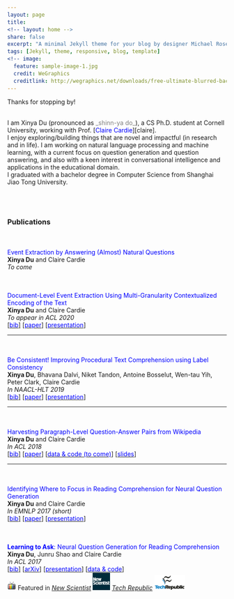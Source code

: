```yaml
---
layout: page
title: 
<!-- layout: home -->
share: false
excerpt: "A minimal Jekyll theme for your blog by designer Michael Rose."
tags: [Jekyll, theme, responsive, blog, template]
<!-- image:
  feature: sample-image-1.jpg
  credit: WeGraphics
  creditlink: http://wegraphics.net/downloads/free-ultimate-blurred-background-pack/ -->
---
```

Thanks for stopping by!

<br />
I am Xinya Du (pronounced as <span style="color:grey">_shinn-ya do_</span>), a CS Ph.D. student at Cornell University, working with Prof. [<span style="color:blue">Claire Cardie</span>][claire]. 


<br />
I enjoy exploring/building things that are novel and impactful (in research and in life). I am working on natural language processing and machine learning, 
with a current focus on question generation and question answering, and also with a keen interest in conversational intelligence and applications in the educational domain. 

<br />
I graduated with a bachelor degree in Computer Science from Shanghai Jiao Tong University.
<!-- or fall 2015, I am  pursuing an research internship at Cornell NLP group, working with Prof. [<span style="color:blue">Claire Cardie</span>](http://www.cs.cornell.edu/home/cardie/).   -->
<br />
<!-- I am interested in machine learning, natural language processing and algorithmic game theory. Particularly, I am exciting about discovering exciting problems and devising core techniques. Here is my <span style="color:blue">CV</span></a>. 
 -->
<!-- *** -->

<!-- <br /> -->
<!-- Book a meeting with [<span style="color:blue">me</span>][youcanbookme]!  -->

<!-- <br /> -->
<!-- **Attending EMNLP 2017 in Copenhagen from Sep. 7 --- Sep. 11, PM if you are interested in talking :)!** -->

<br />
<br />

<!-- ### News  -->
<!-- * Feb. 22 Internship work done at AI2 accepted to NAACL-HLT 2019 [[<span style="color:blue">paper</span>][naacl19]] -->
<!-- * Jul. 2018 To attend ACL and giving an oral presentation, come and say Hi. -->
<!-- * Arp. 2018 One paper accepted to ACL. -->
<!-- * Spending summer 2018 at MSR Redmond. -->

<!-- * Arp. 2017 One paper accepted to EMNLP. -->
<!-- * Mar. 2017 One paper accepted to ACL! -->

<!-- * Aug. 2016 Started my Ph.D. study at Cornell University.  -->
<!-- * Feb. 2016 Attended LTI's Open House at Carnegie Mellon University.  -->

<br />


### Publications

<br /> <br />
<span style="color:blue">Event Extraction by Answering (Almost) Natural Questions</span> <br />
**Xinya Du** and Claire Cardie<br />
*To come* <br />

<br /> <br />
<span style="color:blue">Document-Level Event Extraction Using Multi-Granularity Contextualized Encoding of the Text</span> <br />
**Xinya Du** and Claire Cardie<br />
*To appear in ACL 2020* <br />
[[<span style="color:blue">bib</span>]][acl20-bib] [[<span style="color:blue">paper</span>][acl20]] [[<span style="color:blue">presentation</span>][acl20-slide]] <br /> 

--- 
<br /> <br />
<span style="color:blue">Be Consistent! Improving Procedural Text Comprehension using Label Consistency </span> <br />
**Xinya Du**, Bhavana Dalvi, Niket Tandon, Antoine Bosselut, Wen-tau Yih, Peter Clark, Claire Cardie<br />
*In NAACL-HLT 2019* <br />
[[<span style="color:blue">bib</span>]][naacl19-bib] [[<span style="color:blue">paper</span>][naacl19]] [[<span style="color:blue">presentation</span>][naacl19-slide]] <br /> 

--- 
<br /> <br />
<span style="color:blue">Harvesting Paragraph-Level Question-Answer Pairs from Wikipedia </span> <br />
**Xinya Du** and Claire Cardie <br />
*In ACL 2018* <br />
[[<span style="color:blue">bib</span>]][acl18-bib] [[<span style="color:blue">paper</span>][acl18]] [[<span style="color:blue">data & code (to come)</span>][acl18-data]] [[<span style="color:blue">slides</span>][acl18-slides]] <br />

--- 
<br /> <br />
<span style="color:blue">Identifying Where to Focus in Reading Comprehension for Neural Question Generation </span> <br />
**Xinya Du** and Claire Cardie <br />
*In EMNLP 2017 (short)* <br />
[[<span style="color:blue">bib</span>]][important-bib] [[<span style="color:blue">paper</span>][emnlp17]] [[<span style="color:blue">presentation</span>][emnlp17_poster]]  <br />


<br /> <br />
<span style="color:blue">**Learning to Ask**: Neural Question Generation for Reading Comprehension</span> <br />
**Xinya Du**, Junru Shao and Claire Cardie <br />
*In ACL 2017* <br />
[[<span style="color:blue">bib</span>]][qg-bib] [[<span style="color:blue">arXiv</span>][qg-arxiv]] [[<span style="color:blue">presentation</span>][acl17_poster]] [[<span style="color:blue">data & code</span>][qg-github]] <br />
<img src='images/tv-icon.png' width="20px"> Featured in [*New Scientist*][newsci] [<img src='images/newscientist.jpg' width="40px">][newsci] [*Tech Republic*][techrepublic] [<img src='images/techrepublic.png' width="70px">][techrepublic] <br />


[claire]: https://www.cs.cornell.edu/home/cardie/

<!-- ACL 20 doc-event -->
[acl20]: papers/
[acl20-bib]: bibs/du2020document.bib
[acl20-slide]: papers/


<!-- NAACL 19 -->
[naacl19]: papers/naacl19_ai2_be_consistent.pdf
[naacl19-bib]: bibs/du2019consistent.bib
[naacl19-slide]: papers/be_consistent.pptx
<!-- [acl18-data]: https://github.com/xinyadu/harvestingQA -->
<!-- [acl18-slides]: https://docs.google.com/presentation/d/1ZMtg1zhmPa1B1qoqhMn-EuilNgorTZaxQGWaY-tLUy0/edit?usp=sharing -->

<!-- ACL 18 -->
[acl18]: papers/acl18_dc.pdf
[acl18-bib]: bibs/du2018harvesting.bib
[acl18-data]: https://github.com/xinyadu/harvestingQA
[acl18-slides]: https://docs.google.com/presentation/d/1ZMtg1zhmPa1B1qoqhMn-EuilNgorTZaxQGWaY-tLUy0/edit?usp=sharing

<!-- ACL 17 -->

[qg-arxiv]:https://arxiv.org/abs/1705.00106
[qg-bib]: bibs/acl2017qg.bib
[qg-github]: https://github.com/xinyadu/nqg
[acl17_poster]: papers/acl17_dsc_poster.pdf
[techrepublic]: http://www.techrepublic.com/article/how-researchers-trained-one-ai-system-to-start-asking-its-own-questions/
[newsci]: https://www.newscientist.com/article/2130205-inquisitive-bot-asks-questions-to-test-your-understanding/

<!-- EMNLP 17 -->

[emnlp17]: papers/emnlp17_dc.pdf
[emnlp17_poster]: papers/emnlp17_dc_poster.pdf
[important-bib]: bibs/emnlp17important.bib

[youcanbookme]: https://xinya.youcanbook.me/


<br />
<br />
<br />
<br />
<br />
<br />
<br />



<!-- <script type="text/javascript" id="clustrmaps" src="//cdn.clustrmaps.com/map_v2.js?u=P4EV&d=I88FrKF9sOV_jzIQBgMWAdBWXNSFotr3MxZMiJwFsbY"></script> -->

<script type="text/javascript" id="clustrmaps" src="//cdn.clustrmaps.com/map_v2.js?cl=ffffff&w=200&t=n&d=I88FrKF9sOV_jzIQBgMWAdBWXNSFotr3MxZMiJwFsbY"></script>


